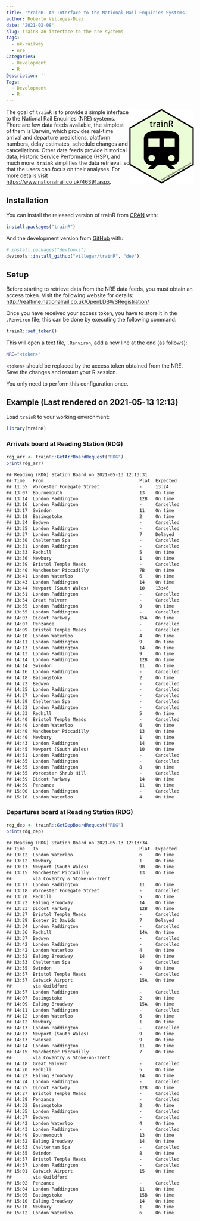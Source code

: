 ```yaml
---
title: 'trainR: An Interface to the National Rail Enquiries Systems'
author: Roberto Villegas-Diaz
date: '2021-02-08'
slug: trainR-an-interface-to-the-nre-systems
tags:
  - uk-railway
  - nre
Categories:
  - Development
  - R
Description: ''
Tags:
  - Development
  - R
---
```


<img src="https://raw.githubusercontent.com/villegar/trainR/main/inst/images/logo.png" alt="logo" align="right" height=200px/>

The goal of `trainR` is to provide a simple interface to the 
National Rail Enquiries (NRE) systems. There are few data feeds 
available, the simplest of them is Darwin, which provides real-time 
arrival and departure predictions, platform numbers, delay estimates, 
schedule changes and cancellations. Other data feeds provide historical 
data, Historic Service Performance (HSP), and much more. `trainR` 
simplifies the data retrieval, so that the users can focus on their 
analyses. For more details visit 
https://www.nationalrail.co.uk/46391.aspx.

## Installation

You can install the released version of trainR from [CRAN](https://CRAN.R-project.org) with:

``` r
install.packages("trainR")
```

And the development version from [GitHub](https://github.com/) with:

``` r
# install.packages("devtools")
devtools::install_github("villegar/trainR", "dev")
```

## Setup
Before starting to retrieve data from the NRE data feeds, you must obtain an access token. 
Visit the following website for details: http://realtime.nationalrail.co.uk/OpenLDBWSRegistration/

Once you have received your access token, you have to store it in the `.Renviron` file; this can be 
done by executing the following command:


```r
trainR::set_token()
```

This will open a text file, `.Renviron`, add a new line at the end (as follows):

```bash
NRE="<token>"
```

`<token>` should be replaced by the access token obtained from the NRE. Save the changes and restart 
your R session.

You only need to perform this configuration once.

## Example (Last rendered on 2021-05-13 12:13)

Load `trainR` to your working environment:

```r
library(trainR)
```

### Arrivals board at Reading Station (RDG)


```r
rdg_arr <- trainR::GetArrBoardRequest("RDG")
print(rdg_arr)
```

```
## Reading (RDG) Station Board on 2021-05-13 12:13:31
## Time   From                                    Plat  Expected
## 11:55  Worcester Foregate Street               -     13:24
## 13:07  Bournemouth                             13    On time
## 13:14  London Paddington                       12B   On time
## 13:16  London Paddington                       -     Cancelled
## 13:17  Swindon                                 11    On time
## 13:18  Basingstoke                             2     On time
## 13:24  Bedwyn                                  -     Cancelled
## 13:25  London Paddington                       -     Cancelled
## 13:27  London Paddington                       7     Delayed
## 13:30  Cheltenham Spa                          -     Cancelled
## 13:31  London Paddington                       -     Cancelled
## 13:33  Redhill                                 5     On time
## 13:36  Newbury                                 1     On time
## 13:39  Bristol Temple Meads                    -     Cancelled
## 13:40  Manchester Piccadilly                   7B    On time
## 13:41  London Waterloo                         6     On time
## 13:43  London Paddington                       14    On time
## 13:44  Newport (South Wales)                   10    13:46
## 13:51  London Paddington                       -     Cancelled
## 13:54  Great Malvern                           -     Cancelled
## 13:55  London Paddington                       9     On time
## 13:55  London Paddington                       -     Cancelled
## 14:03  Didcot Parkway                          15A   On time
## 14:07  Penzance                                -     Cancelled
## 14:09  Bristol Temple Meads                    -     Cancelled
## 14:10  London Waterloo                         4     On time
## 14:11  London Paddington                       9     On time
## 14:13  London Paddington                       14    On time
## 14:13  London Paddington                       9     On time
## 14:14  London Paddington                       12B   On time
## 14:14  Swindon                                 11    On time
## 14:16  London Paddington                       -     Cancelled
## 14:18  Basingstoke                             2     On time
## 14:22  Bedwyn                                  -     Cancelled
## 14:25  London Paddington                       -     Cancelled
## 14:27  London Paddington                       -     Cancelled
## 14:29  Cheltenham Spa                          -     Cancelled
## 14:32  London Paddington                       -     Cancelled
## 14:33  Redhill                                 5     On time
## 14:40  Bristol Temple Meads                    -     Cancelled
## 14:40  London Waterloo                         6     On time
## 14:40  Manchester Piccadilly                   13    On time
## 14:40  Newbury                                 1     On time
## 14:43  London Paddington                       14    On time
## 14:45  Newport (South Wales)                   10    On time
## 14:51  London Paddington                       -     Cancelled
## 14:55  London Paddington                       -     Cancelled
## 14:55  London Paddington                       8     On time
## 14:55  Worcester Shrub Hill                    -     Cancelled
## 14:59  Didcot Parkway                          14    On time
## 14:59  Penzance                                11    On time
## 15:00  London Paddington                       -     Cancelled
## 15:10  London Waterloo                         4     On time
```

### Departures board at Reading Station (RDG)


```r
rdg_dep <- trainR::GetDepBoardRequest("RDG")
print(rdg_dep)
```

```
## Reading (RDG) Station Board on 2021-05-13 12:13:34
## Time   To                                      Plat  Expected
## 13:12  London Waterloo                         6     On time
## 13:12  Newbury                                 1     On time
## 13:13  Newport (South Wales)                   9B    On time
## 13:15  Manchester Piccadilly                   13    On time
##        via Coventry & Stoke-on-Trent           
## 13:17  London Paddington                       11    On time
## 13:18  Worcester Foregate Street               -     Cancelled
## 13:20  Redhill                                 5     On time
## 13:22  Ealing Broadway                         14    On time
## 13:23  Didcot Parkway                          12B   On time
## 13:27  Bristol Temple Meads                    -     Cancelled
## 13:29  Exeter St Davids                        7     Delayed
## 13:34  London Paddington                       -     Cancelled
## 13:36  Redhill                                 14A   On time
## 13:37  Bedwyn                                  -     Cancelled
## 13:42  London Paddington                       -     Cancelled
## 13:42  London Waterloo                         4     On time
## 13:52  Ealing Broadway                         14    On time
## 13:53  Cheltenham Spa                          -     Cancelled
## 13:55  Swindon                                 9     On time
## 13:57  Bristol Temple Meads                    -     Cancelled
## 13:57  Gatwick Airport                         15A   On time
##        via Guildford                           
## 13:57  London Paddington                       -     Cancelled
## 14:07  Basingstoke                             2     On time
## 14:09  Ealing Broadway                         15A   On time
## 14:11  London Paddington                       -     Cancelled
## 14:12  London Waterloo                         6     On time
## 14:12  Newbury                                 1     On time
## 14:13  London Paddington                       -     Cancelled
## 14:13  Newport (South Wales)                   9     On time
## 14:13  Swansea                                 9     On time
## 14:14  London Paddington                       11    On time
## 14:15  Manchester Piccadilly                   7     On time
##        via Coventry & Stoke-on-Trent           
## 14:18  Great Malvern                           -     Cancelled
## 14:20  Redhill                                 5     On time
## 14:22  Ealing Broadway                         14    On time
## 14:24  London Paddington                       -     Cancelled
## 14:25  Didcot Parkway                          12B   On time
## 14:27  Bristol Temple Meads                    -     Cancelled
## 14:29  Penzance                                -     Cancelled
## 14:32  Basingstoke                             2     On time
## 14:35  London Paddington                       -     Cancelled
## 14:37  Bedwyn                                  -     Cancelled
## 14:42  London Waterloo                         4     On time
## 14:43  London Paddington                       -     Cancelled
## 14:49  Bournemouth                             13    On time
## 14:52  Ealing Broadway                         14    On time
## 14:53  Cheltenham Spa                          -     Cancelled
## 14:55  Swindon                                 8     On time
## 14:57  Bristol Temple Meads                    -     Cancelled
## 14:57  London Paddington                       -     Cancelled
## 15:01  Gatwick Airport                         15    On time
##        via Guildford                           
## 15:02  Penzance                                -     Cancelled
## 15:04  London Paddington                       11    On time
## 15:05  Basingstoke                             15B   On time
## 15:10  Ealing Broadway                         14    On time
## 15:10  Newbury                                 1     On time
## 15:12  London Waterloo                         6     On time
```
